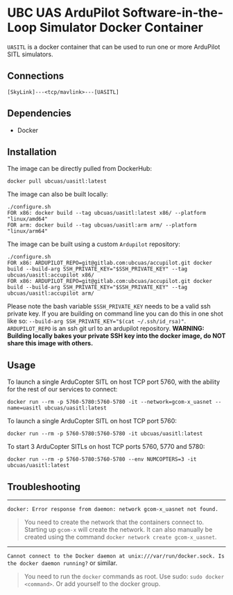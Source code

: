 # UBC UAS ArduPilot Software-in-the-Loop Simulator Docker Container
`UASITL` is a docker container that can be used to run one or more ArduPilot SITL simulators.


## Connections
```
[SkyLink]---<tcp/mavlink>---[UASITL]
```


## Dependencies
- Docker


## Installation
The image can be directly pulled from DockerHub:
```
docker pull ubcuas/uasitl:latest
```

The image can also be built locally:
```
./configure.sh
FOR x86: docker build --tag ubcuas/uasitl:latest x86/ --platform "linux/amd64"
FOR arm: docker build --tag ubcuas/uasitl:arm arm/ --platform "linux/arm64"
```

The image can be built using a custom `Ardupilot` repository:
```
./configure.sh
FOR x86: ARDUPILOT_REPO=git@gitlab.com:ubcuas/accupilot.git docker build --build-arg SSH_PRIVATE_KEY="$SSH_PRIVATE_KEY" --tag ubcuas/uasitl:accupilot x86/
FOR x86: ARDUPILOT_REPO=git@gitlab.com:ubcuas/accupilot.git docker build --build-arg SSH_PRIVATE_KEY="$SSH_PRIVATE_KEY" --tag ubcuas/uasitl:accupilot arm/
```

Please note the bash variable `$SSH_PRIVATE_KEY` needs to be a valid ssh private key. If you are building on command line you can do this in one shot like so: `--build-arg SSH_PRIVATE_KEY="$(cat ~/.ssh/id_rsa)"`.
`ARDUPILOT_REPO` is an ssh git url to an ardupilot repository. **WARNING: Building locally bakes your private SSH key into the docker image, do NOT share this image with others.**


## Usage
To launch a single ArduCopter SITL on host TCP port 5760, with the ability for the rest of our services to connect:
```
docker run --rm -p 5760-5780:5760-5780 -it --network=gcom-x_uasnet --name=uasitl ubcuas/uasitl:latest
```

To launch a single ArduCopter SITL on host TCP port 5760:
```
docker run --rm -p 5760-5780:5760-5780 -it ubcuas/uasitl:latest
```

To start 3 ArduCopter SITLs on host TCP ports 5760, 5770 and 5780:
```
docker run --rm -p 5760-5780:5760-5780 --env NUMCOPTERS=3 -it ubcuas/uasitl:latest
```


## Troubleshooting
----
`docker: Error response from daemon: network gcom-x_uasnet not found.`
> You need to create the network that the containers connect to. Starting up `gcom-x` will create the network.
> It can also manually be created using the command `docker network create gcom-x_uasnet`.

----
`Cannot connect to the Docker daemon at unix:///var/run/docker.sock. Is the docker daemon running?` or similar.
> You need to run the `docker` commands as root. Use sudo: `sudo docker <command>`. Or add yourself to the docker group.
